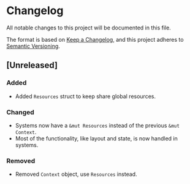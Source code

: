 # Changelog

All notable changes to this project will be documented in this file.

The format is based on [Keep a Changelog](https://keepachangelog.com/en/1.1.0/),
and this project adheres to [Semantic Versioning](https://semver.org/spec/v2.0.0.html).

## [Unreleased]

### Added
- Added `Resources` struct to keep share global resources.

### Changed
- Systems now have a `&mut Resources` instead of the previous `&mut Context`.
- Most of the functionality, like layout and state, is now handled in systems. 

### Removed
- Removed `Context` object, use `Resources` instead.